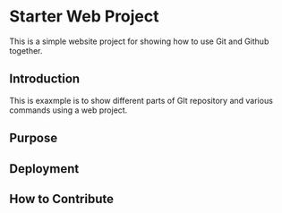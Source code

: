 # Starter Web Project

This is a simple website project for
showing how to use Git and Github together.

## Introduction

This is exaxmple is to show different parts
of GIt repository and various commands
using a web project.

## Purpose

## Deployment

## How to Contribute
